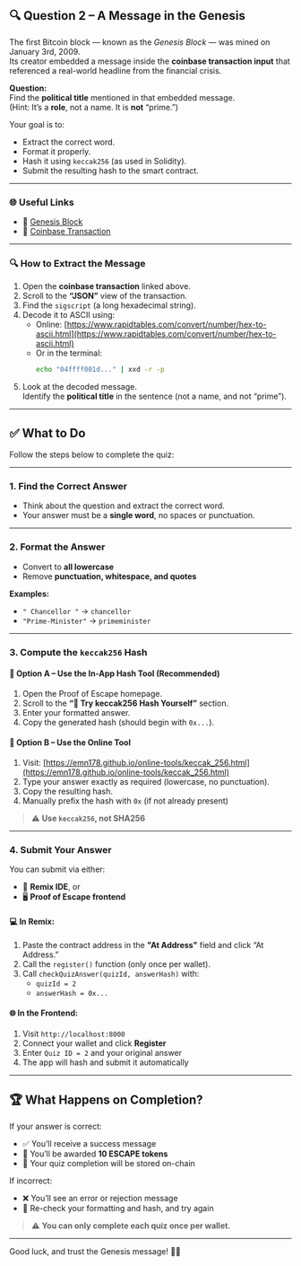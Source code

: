 ## 🔍 Question 2 – A Message in the Genesis

The first Bitcoin block — known as the *Genesis Block* — was mined on January 3rd, 2009.  
Its creator embedded a message inside the **coinbase transaction input** that referenced a real-world headline from the financial crisis.

**Question:**  
Find the **political title** mentioned in that embedded message.  
(Hint: It’s a **role**, not a name. It is **not** “prime.”)

Your goal is to:

- Extract the correct word.
- Format it properly.
- Hash it using `keccak256` (as used in Solidity).
- Submit the resulting hash to the smart contract.

---

### 🌐 Useful Links

- 🔗 [Genesis Block](https://www.blockchain.com/explorer/blocks/btc/0)
- 🔗 [Coinbase Transaction](https://www.blockchain.com/btc/tx/4a5e1e4baab89f3a32518a88c31bc87f618f76673e2cc77ab2127b7afdeda33b)

---

### 🔍 How to Extract the Message

1. Open the **coinbase transaction** linked above.
2. Scroll to the **“JSON”** view of the transaction.
3. Find the `sigscript` (a long hexadecimal string).
4. Decode it to ASCII using:
   - Online: [https://www.rapidtables.com/convert/number/hex-to-ascii.html](https://www.rapidtables.com/convert/number/hex-to-ascii.html)
   - Or in the terminal:
     ```bash
     echo "04ffff001d..." | xxd -r -p
     ```
5. Look at the decoded message.  
   Identify the **political title** in the sentence (not a name, and not “prime”).

---

## ✅ What to Do

Follow the steps below to complete the quiz:

---

### 1. Find the Correct Answer

- Think about the question and extract the correct word.
- Your answer must be a **single word**, no spaces or punctuation.

---

### 2. Format the Answer

- Convert to **all lowercase**
- Remove **punctuation, whitespace, and quotes**

**Examples:**
- `" Chancellor "` → `chancellor`
- `"Prime-Minister"` → `primeminister`

---

### 3. Compute the `keccak256` Hash

#### 🧪 Option A – Use the In-App Hash Tool (Recommended)

1. Open the Proof of Escape homepage.
2. Scroll to the **“🧪 Try keccak256 Hash Yourself”** section.
3. Enter your formatted answer.
4. Copy the generated hash (should begin with `0x...`).

#### 🔗 Option B – Use the Online Tool

1. Visit: [https://emn178.github.io/online-tools/keccak_256.html](https://emn178.github.io/online-tools/keccak_256.html)
2. Type your answer exactly as required (lowercase, no punctuation).
3. Copy the resulting hash.
4. Manually prefix the hash with `0x` (if not already present)

> ⚠️ **Use `keccak256`, not SHA256**

---

### 4. Submit Your Answer

You can submit via either:

- 🧪 **Remix IDE**, or  
- 🖥️ **Proof of Escape frontend**

#### 💻 In Remix:

1. Paste the contract address in the **"At Address"** field and click “At Address.”
2. Call the `register()` function (only once per wallet).
3. Call `checkQuizAnswer(quizId, answerHash)` with:
   - `quizId = 2`
   - `answerHash = 0x...`

#### 🌐 In the Frontend:

1. Visit `http://localhost:8000`
2. Connect your wallet and click **Register**
3. Enter `Quiz ID = 2` and your original answer
4. The app will hash and submit it automatically

---

## 🏆 What Happens on Completion?

If your answer is correct:

- ✅ You’ll receive a success message
- 🎁 You’ll be awarded **10 ESCAPE tokens**
- 📌 Your quiz completion will be stored on-chain

If incorrect:

- ❌ You’ll see an error or rejection message
- 🔁 Re-check your formatting and hash, and try again

> ⚠️ **You can only complete each quiz once per wallet.**

---

Good luck, and trust the Genesis message! 🧠🔐
